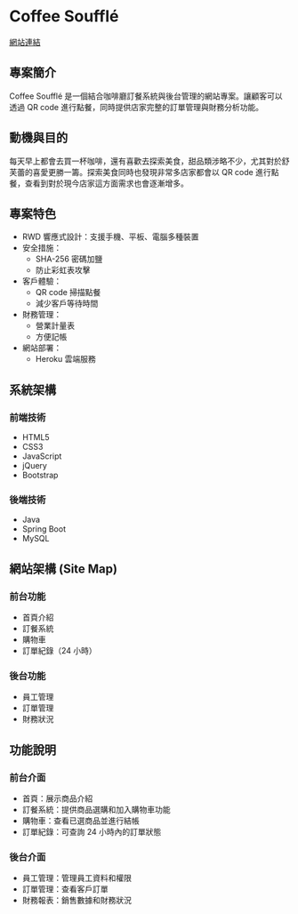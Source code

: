# Coffee Soufflé

[網站連結](https://coffeesouffle-19de83adc9bc.herokuapp.com/)

## 專案簡介

Coffee Soufflé 是一個結合咖啡廳訂餐系統與後台管理的網站專案。讓顧客可以透過 QR code 進行點餐，同時提供店家完整的訂單管理與財務分析功能。

## 動機與目的

每天早上都會去買一杯咖啡，還有喜歡去探索美食，甜品類涉略不少，尤其對於舒芙蕾的喜愛更勝一籌。探索美食同時也發現非常多店家都會以 QR code 進行點餐，查看到對於現今店家這方面需求也會逐漸增多。

## 專案特色

- RWD 響應式設計：支援手機、平板、電腦多種裝置
- 安全措施：
  - SHA-256 密碼加鹽
  - 防止彩虹表攻擊
- 客戶體驗：
  - QR code 掃描點餐
  - 減少客戶等待時間
- 財務管理：
  - 營業計量表
  - 方便記帳
- 網站部署：
  - Heroku 雲端服務

## 系統架構

### 前端技術

- HTML5
- CSS3
- JavaScript
- jQuery
- Bootstrap

### 後端技術

- Java
- Spring Boot
- MySQL

## 網站架構 (Site Map)

### 前台功能

- 首頁介紹
- 訂餐系統
- 購物車
- 訂單紀錄（24 小時）

### 後台功能

- 員工管理
- 訂單管理
- 財務狀況

## 功能說明

### 前台介面

- 首頁：展示商品介紹
- 訂餐系統：提供商品選購和加入購物車功能
- 購物車：查看已選商品並進行結帳
- 訂單紀錄：可查詢 24 小時內的訂單狀態

### 後台介面

- 員工管理：管理員工資料和權限
- 訂單管理：查看客戶訂單
- 財務報表：銷售數據和財務狀況
